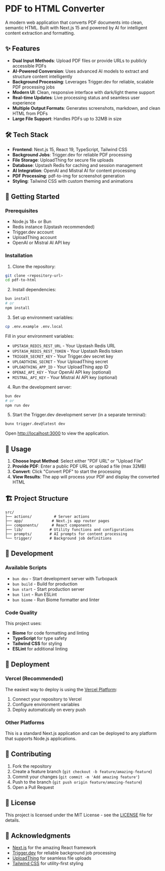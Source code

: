 # PDF to HTML Converter

A modern web application that converts PDF documents into clean, semantic HTML. Built with Next.js 15 and powered by AI for intelligent content extraction and formatting.

## ✨ Features

- **Dual Input Methods**: Upload PDF files or provide URLs to publicly accessible PDFs
- **AI-Powered Conversion**: Uses advanced AI models to extract and structure content intelligently
- **Background Processing**: Leverages Trigger.dev for reliable, scalable PDF processing jobs
- **Modern UI**: Clean, responsive interface with dark/light theme support
- **Real-time Updates**: Live processing status and seamless user experience
- **Multiple Output Formats**: Generates screenshots, markdown, and clean HTML from PDFs
- **Large File Support**: Handles PDFs up to 32MB in size

## 🛠 Tech Stack

- **Frontend**: Next.js 15, React 19, TypeScript, Tailwind CSS
- **Background Jobs**: Trigger.dev for reliable PDF processing
- **File Storage**: UploadThing for secure file uploads
- **Database**: Upstash Redis for caching and session management
- **AI Integration**: OpenAI and Mistral AI for content processing
- **PDF Processing**: pdf-to-img for screenshot generation
- **Styling**: Tailwind CSS with custom theming and animations

## 🚀 Getting Started

### Prerequisites

- Node.js 18+ or Bun
- Redis instance (Upstash recommended)
- Trigger.dev account
- UploadThing account
- OpenAI or Mistral AI API key

### Installation

1. Clone the repository:
```bash
git clone <repository-url>
cd pdf-to-html
```

2. Install dependencies:
```bash
bun install
# or
npm install
```

3. Set up environment variables:
```bash
cp .env.example .env.local
```

Fill in your environment variables:
- `UPSTASH_REDIS_REST_URL` - Your Upstash Redis URL
- `UPSTASH_REDIS_REST_TOKEN` - Your Upstash Redis token
- `TRIGGER_SECRET_KEY` - Your Trigger.dev secret key
- `UPLOADTHING_SECRET` - Your UploadThing secret
- `UPLOADTHING_APP_ID` - Your UploadThing app ID
- `OPENAI_API_KEY` - Your OpenAI API key (optional)
- `MISTRAL_API_KEY` - Your Mistral AI API key (optional)

4. Run the development server:
```bash
bun dev
# or
npm run dev
```

5. Start the Trigger.dev development server (in a separate terminal):
```bash
bunx trigger.dev@latest dev
```

Open [http://localhost:3000](http://localhost:3000) to view the application.

## 📖 Usage

1. **Choose Input Method**: Select either "PDF URL" or "Upload File"
2. **Provide PDF**: Enter a public PDF URL or upload a file (max 32MB)
3. **Convert**: Click "Convert PDF" to start the processing
4. **View Results**: The app will process your PDF and display the converted HTML

## 🏗 Project Structure

```
src/
├── actions/          # Server actions
├── app/             # Next.js app router pages
├── components/      # React components
├── lib/            # Utility functions and configurations
├── prompts/        # AI prompts for content processing
└── trigger/        # Background job definitions
```

## 🔧 Development

### Available Scripts

- `bun dev` - Start development server with Turbopack
- `bun build` - Build for production
- `bun start` - Start production server
- `bun lint` - Run ESLint
- `bun biome` - Run Biome formatter and linter

### Code Quality

This project uses:
- **Biome** for code formatting and linting
- **TypeScript** for type safety
- **Tailwind CSS** for styling
- **ESLint** for additional linting

## 🚀 Deployment

### Vercel (Recommended)

The easiest way to deploy is using the [Vercel Platform](https://vercel.com/new):

1. Connect your repository to Vercel
2. Configure environment variables
3. Deploy automatically on every push

### Other Platforms

This is a standard Next.js application and can be deployed to any platform that supports Node.js applications.

## 🤝 Contributing

1. Fork the repository
2. Create a feature branch (`git checkout -b feature/amazing-feature`)
3. Commit your changes (`git commit -m 'Add amazing feature'`)
4. Push to the branch (`git push origin feature/amazing-feature`)
5. Open a Pull Request

## 📄 License

This project is licensed under the MIT License - see the [LICENSE](LICENSE) file for details.

## 🙏 Acknowledgments

- [Next.js](https://nextjs.org) for the amazing React framework
- [Trigger.dev](https://trigger.dev) for reliable background job processing
- [UploadThing](https://uploadthing.com) for seamless file uploads
- [Tailwind CSS](https://tailwindcss.com) for utility-first styling
